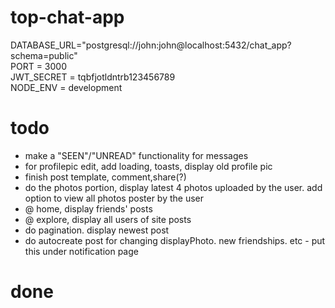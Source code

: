 # top-chat-app

DATABASE_URL="postgresql://john:john@localhost:5432/chat_app?schema=public"  
PORT = 3000  
JWT_SECRET = tqbfjotldntrb123456789  
NODE_ENV = development

# todo

- make a "SEEN"/"UNREAD" functionality for messages
- for profilepic edit, add loading, toasts, display old profile pic
- finish post template, comment,share(?)
- do the photos portion, display latest 4 photos uploaded by the user. add option to view all photos poster by the user
- @ home, display friends' posts
- @ explore, display all users of site posts
- do pagination. display newest post
- do autocreate post for changing displayPhoto. new friendships. etc - put this under notification page

# done
